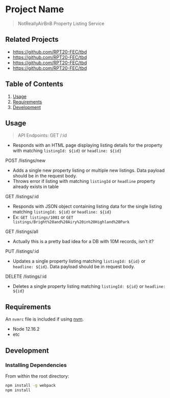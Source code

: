 # Project Name

> NotReallyAirBnB Property Listing Service

## Related Projects

  - https://github.com/RPT20-FEC/tbd
  - https://github.com/RPT20-FEC/tbd
  - https://github.com/RPT20-FEC/tbd
  - https://github.com/RPT20-FEC/tbd

## Table of Contents

1. [Usage](#Usage)
2. [Requirements](#requirements)
3. [Development](#development)

## Usage

> API Endpoints:
GET /:id
- Responds with an HTML page displaying listing details for the property with matching `listingId: ${id}` or `headline: ${id}`

POST /listings/new
- Adds a single new property listing or multiple new listings. Data payload should be in the request body.
- Throws error if listing with matching `listingId` or `headline` property already exists in table

GET /listings/:id
- Responds with JSON object containing listing data for the single listing matching `listingId: ${id}` or `headline: ${id}`
- Ex: `GET listings/1001` or `GET listings/Bright%20and%20Airy%20in%20Highland%20Park`

GET /listings/all
- Actually this is a pretty bad idea for a DB with 10M records, isn't it?

PUT /listings/:id
- Updates a single property listing matching `listingId: ${id}` or `headline: ${id}`. Data payload should be in request body.

DELETE /listings/:id
- Deletes a single property listing matching `listingId: ${id}` or `headline: ${id}`


## Requirements

An `nvmrc` file is included if using [nvm](https://github.com/creationix/nvm).

- Node 12.16.2
- etc

## Development

### Installing Dependencies

From within the root directory:

```sh
npm install -g webpack
npm install
```

